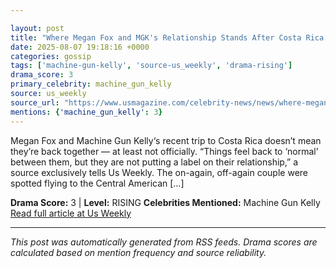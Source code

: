 ```yaml
---

layout: post
title: "Where Megan Fox and MGK's Relationship Stands After Costa Rica Trip""
date: 2025-08-07 19:18:16 +0000
categories: gossip
tags: ['machine-gun-kelly', 'source-us_weekly', 'drama-rising']
drama_score: 3
primary_celebrity: machine_gun_kelly
source: us_weekly
source_url: "https://www.usmagazine.com/celebrity-news/news/where-megan-fox-mgk-stand-after-costa-rica-trip-excl/""
mentions: {'machine_gun_kelly': 3}
---
```


Megan Fox and Machine Gun Kelly‘s recent trip to Costa Rica doesn’t mean they’re back together — at least not officially. “Things feel back to ‘normal’ between them, but they are not putting a label on their relationship,” a source exclusively tells Us Weekly. The on-again, off-again couple were spotted flying to the Central American […]

**Drama Score:** 3 | **Level:** RISING **Celebrities Mentioned:** Machine Gun Kelly [Read full article at Us Weekly](https://www.usmagazine.com/celebrity-news/news/where-megan-fox-mgk-stand-after-costa-rica-trip-excl/)

---

*This post was automatically generated from RSS feeds. Drama scores are calculated based on mention frequency and source reliability.*
